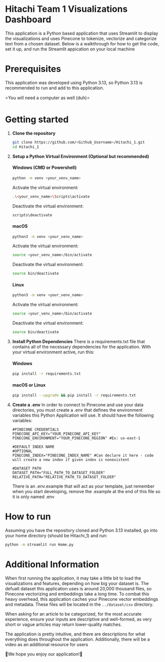 # Hitachi Team 1 Visualizations Dashboard
This application is a Python based application that uses Streamlit to display the visualizations and uses Pinecone to tokenize, vectorize and categorize text from a chosen dataset. Below is a walkthrough for how to get the code, set it up, and run the Streamlit appication on your local machine

# Prerequisites
This application was developed using Python 3.13, so Python 3.13 is recommended to run and add to this application. 

⭐You will need a computer as well (duh)⭐

# Getting started
1. **Clone the repository**
    ```bash
    git clone https://github.com/<Github_Username>/Hitachi_1.git
    cd Hitachi_1
    ```
2. **Setup a Python Virtual Environment (Optional but recommended)**
    #### Windows (CMD or Powershell)
    ```bash
    python -m venv <your_venv_name>
    ```
    Activate the virtual environment:
    ```bash
    .\<your_venv_name>\Scripts\activate
    ```
    Deactivate the virtual environment:
    ```bash
    scripts\deactivate
    ```
    
    #### macOS
    ```bash
    python3 -m venv <your_venv_name>
    ```
    Activate the virtual environment:
    ```bash
    source <your_venv_name>/bin/activate
    ```
    Deactivate the virtual environment:
    ```bash
    source bin/deactivate
    ```
    #### Linux
    ```bash
    python3 -m venv <your_venv_name>
    ```
    Activate the virtual environment:
    ```bash
    source <your_venv_name>/bin/activate
    ```
    Deactivate the virtual environment:
    ```bash
    source bin/deactivate
    ```
3. **Install Python Dependencies**
    There is a requirements.txt file that contains all of the necessary dependencies for the application. With your virtual environment active, run this:

    #### Windows
    ```bash
    pip install -r requirements.txt
    ```
    #### macOS or Linux
     ```bash
    pip install --upgrade && pip install -r requirements.txt
    ```
4. **Create a .env**
    In order to connect to Pinecone and use your data directories, you must create a .env that defines the environment variables this Python Application will use. It should have the following variables:

    ```
    #PINECONE CREDENTIALS
    PINECONE_API_KEY="YOUR_PINECONE_API_KEY"
    PINECONE_ENVIRONMENT="YOUR_PINECONE_REGION" #Ex: us-east-1

    #DEFAULT INDEX NAME
    #OPTIONAL
    PINECONE_INDEX="PINECONE_INDEX_NAME" #Can declare it here - code will create a new index if given index is nonexistent

    #DATASET PATH
    DATASET_PATH="FULL_PATH_TO_DATASET_FOLDER"
    RELATIVE_PATH="RELATIVE_PATH_TO_DATASET_FOLDER"
    ```
    There is an .env.example that will act as your template, just remember when you start developing, remove the .example at the end of this file so it is only named .env

# How to run
Assuming you have the repository cloned and Python 3.13 installed, go into your home directory (should be Hitachi_1) and run:
```bash
python -m streamlit run Home.py
```

# Additional Information
When first running the application, it may take a little bit to load the visualizations and features, depending on how big your dataset is. The defualt dataset this application uses is around 20,000 thousand files, so Pinecone vectorizing and embeddings take a long time. To combat this heavy overhead, this application caches your Pinecone vector embeddings and metadata. These files will be located in the ```../dataset/csv``` directory.


When asking for an article to be categorized, for the most accurate experience, ensure your inputs are descriptive and well-formed, as very short or vague articles may return lower-quality matches. 

The application is pretty intuitive, and there are descriptions for what everything does throughout the application. Additionally, there will be a video as an additional resource for users

🌟We hope you enjoy our application!🌟
